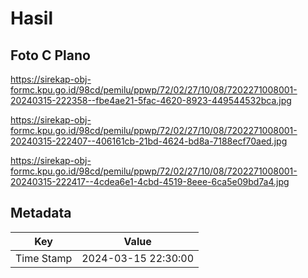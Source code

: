 # Hasil

## Foto C Plano

https://sirekap-obj-formc.kpu.go.id/98cd/pemilu/ppwp/72/02/27/10/08/7202271008001-20240315-222358--fbe4ae21-5fac-4620-8923-449544532bca.jpg

https://sirekap-obj-formc.kpu.go.id/98cd/pemilu/ppwp/72/02/27/10/08/7202271008001-20240315-222407--406161cb-21bd-4624-bd8a-7188ecf70aed.jpg

https://sirekap-obj-formc.kpu.go.id/98cd/pemilu/ppwp/72/02/27/10/08/7202271008001-20240315-222417--4cdea6e1-4cbd-4519-8eee-6ca5e09bd7a4.jpg


## Metadata

| Key        | Value               |
| ---------- | ------------------- |
| Time Stamp | 2024-03-15 22:30:00 |



